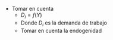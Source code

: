 - Tomar en cuenta
	- $D_i=f(Y)$
	- Donde $D_i$ es la demanda de trabajo
	- Tomar en cuenta la endogenidad